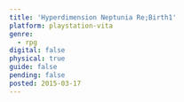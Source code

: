 ```yaml
---
title: 'Hyperdimension Neptunia Re;Birth1'
platform: playstation-vita
genre:
  - rpg
digital: false
physical: true
guide: false
pending: false
posted: 2015-03-17
---
```

